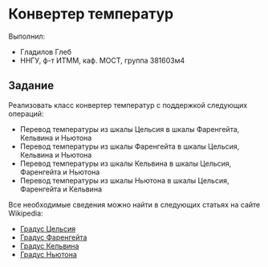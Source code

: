# Конвертер температур

Выполнил:

 - Гладилов Глеб
 - ННГУ, ф-т ИТММ, каф. МОСТ, группа 381603м4

## Задание

Реализовать класс конвертер температур с поддержкой следующих операций:

 - Перевод температуры из шкалы Цельсия в шкалы Фаренгейта, Кельвина и Ньютона
 - Перевод температуры из шкалы Фаренгейта в шкалы Цельсия, Кельвина и Ньютона
 - Перевод температуры из шкалы Кельвина в шкалы Цельсия, Фаренгейта и Ньютона
 - Перевод температуры из шкалы Ньютона в шкалы Цельсия, Фаренгейта и Кельвина

Все необходимые сведения можно найти в следующих статьях на сайте Wikipedia:

 - [Градус Цельсия][celsius]
 - [Градус Фаренгейта][fahrenheit]
 - [Градус Кельвина][kelvin]
 - [Градус Ньютона][newton]

<!-- LINKS -->

[celsius]: https://en.wikipedia.org/wiki/Celsius
[fahrenheit]: https://en.wikipedia.org/wiki/Fahrenheit
[kelvin]: https://en.wikipedia.org/wiki/Kelvin
[newton]: https://en.wikipedia.org/wiki/Newton_scale
